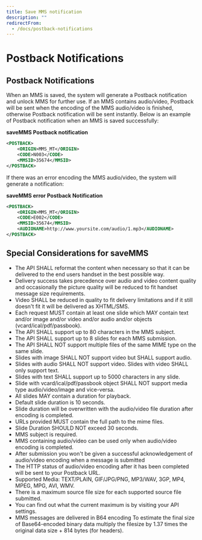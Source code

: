 ```yaml
---
title: Save MMS notification
description: ""
redirectFrom:
  - /docs/postback-notifications
---
```


# Postback Notifications

## Postback Notifications

When an MMS is saved, the system will generate a Postback notification and unlock MMS for further use. If an MMS contains audio/video, Postback will be sent when the encoding of the MMS audio/video is finished, otherwise Postback notification will be sent instantly. Below is an example of Postback notification when an MMS is saved successfully:

**saveMMS Postback notification**

```xml
<POSTBACK>
    <ORIGIN>MMS_MT</ORIGIN>
    <CODE>N003</CODE>
    <MMSID>35674</MMSID>
</POSTBACK>
```

If there was an error encoding the MMS audio/video, the system will generate a notification:

**saveMMS error Postback Notification**

```xml
<POSTBACK>
    <ORIGIN>MMS_MT</ORIGIN>
    <CODE>E002</CODE>
    <MMSID>35674</MMSID>
    <AUDIONAME>http://www.yoursite.com/audio/1.mp3</AUDIONAME>
</POSTBACK>
```

## Special Considerations for saveMMS

- The API SHALL reformat the content when necessary so that it can be delivered to the end users handset in the best possible way.
- Delivery success takes precedence over audio and video content quality and occasionally the picture quality will be reduced to fit handset message size requirements.
- Video SHALL be reduced in quality to fit delivery limitations and if it still doesn't fit it will be delivered as XHTML/SMS.
- Each request MUST contain at least one slide which MAY contain text and/or image and/or video and/or audio and/or objects (vcard/ical/pdf/passbook).
- The API SHALL support up to 80 characters in the MMS subject.
- The API SHALL support up to 8 slides for each MMS submission.
- The API SHALL NOT support multiple files of the same MIME type on the same slide.
- Slides with image SHALL NOT support video but SHALL support audio.
- Slides with audio SHALL NOT support video. Slides with video SHALL only support text.
- Slides with text SHALL support up to 5000 characters in any slide.
- Slide with vcard/ical/pdf/passbook object SHALL NOT support media type audio/video/image and vice-versa.
- All slides MAY contain a duration for playback.
- Default slide duration is 10 seconds.
- Slide duration will be overwritten with the audio/video file duration after encoding is completed.
- URLs provided MUST contain the full path to the mime files.
- Slide Duration SHOULD NOT exceed 30 seconds.
- MMS subject is required.
- MMS containing audio/video can be used only when audio/video encoding is completed.
- After submission you won't be given a successful acknowledgement of audio/video encoding when a message is submitted
- The HTTP status of audio/video encoding after it has been completed will be sent to your Postback URL.
- Supported Media: TEXT/PLAIN, GIF/JPG/PNG, MP3/WAV, 3GP, MP4, MPEG, MPG, AVI, WMV.
- There is a maximum source file size for each supported source file submitted.
- You can find out what the current maximum is by visiting your API settings.
- MMS messages are delivered in B64 encoding To estimate the final size of Base64-encoded binary data multiply the filesize by 1.37 times the original data size + 814 bytes (for headers).
